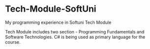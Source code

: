 # Tech-Module-SoftUni
My programming experience in Softuni Tech Module

Tech Module includes two section - Programming Fundamentals and Software Technologies. C# is being used as primary language for the course.